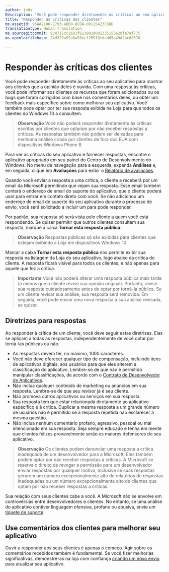 ```yaml
---
author: jnHs
Description: "Você pode responder diretamente às críticas ao seu aplicativo para mostrar aos clientes que a opinião deles é ouvida."
title: "Responder às críticas dos clientes"
ms.assetid: 96AA2108-E793-4DD0-8CDA-0D115423C68D
translationtype: Human Translation
ms.sourcegitcommit: 934715cc2681f613982d081335155e29fa7af775
ms.openlocfilehash: 24d327a92a6a58ecf265f9cdadd5a49d24c0857d

---
```


# Responder às críticas dos clientes


Você pode responder diretamente às críticas ao seu aplicativo para mostrar aos clientes que a opinião deles é ouvida. Com uma resposta às críticas, você pode informar aos clientes os recursos que foram adicionados ou os bugs que foram corrigidos com base nos comentários deles, ou obter um feedback mais específico sobre como melhorar seu aplicativo. Você também pode optar por ter sua resposta exibida na Loja para que todos os clientes do Windows 10 a consultem.

> **Observação**  Você não poderá responder diretamente às críticas escritas por clientes que optaram por não receber respostas a críticas. As respostas também não podem ser deixadas para nenhuma análise criada por clientes de fora dos EUA com dispositivos Windows Phone 8.

Para ver as críticas do seu aplicativo e fornecer respostas, encontre o aplicativo apropriado em seu painel do Centro de Desenvolvimento do Windows. No menu de navegação para a esquerda, expanda **Análises** e, em seguida, clique em **Avaliações** para exibir o [Relatório de avaliações](reviews-report.md).

Quando você enviar a resposta a uma crítica, o cliente a receberá por um email da Microsoft permitindo que vejam sua resposta. Esse email também conterá o endereço de email do suporte do aplicativo, que o cliente poderá usar para entrar em contato direto com você. Se não adicionou um endereço de email de suporte do seu aplicativo durante o processo de envio, você será solicitado a incluir um para pode responder.

Por padrão, sua resposta só será vista pelo cliente a quem você está respondendo. Se quiser permitir que outros clientes consultem sua resposta, marque a caixa **Tornar esta resposta pública**.

> **Observação**   Respostas públicas só são exibidas para clientes que estejam exibindo a Loja em dispositivos Windows 10.

Marcar a caixa **Tornar esta resposta pública** nos permite exibir sua resposta na listagem da Loja do seu aplicativo, logo abaixo da crítica do cliente. A resposta ficará visível para todos os clientes, e não apenas para aquele que fez a crítica.

> **Importante**  Você não poderá alterar uma resposta pública mais tarde (a menos que o cliente revise sua opinião original). Portanto, revise sua resposta cuidadosamente antes de optar por torná-la pública. Se um cliente revisar sua análise, sua resposta será removida. Em seguida, você pode enviar uma nova resposta à sua análise revisada, se quiser.

## Diretrizes para respostas


Ao responder à crítica de um cliente, você deve seguir estas diretrizes. Elas se aplicam a todas as respostas, independentemente de você optar por torná-las públicas ou não.

-   As respostas devem ter, no máximo, 1000 caracteres.
-   Você não deve oferecer qualquer tipo de compensação, incluindo itens de aplicativos digitais, aos usuários para que eles alterem a classificação do aplicativo. Lembre-se de que não é permitido manipular classificações, de acordo com o [Contrato de Desenvolvedor de Aplicativos](https://msdn.microsoft.com/library/windows/apps/hh694058).
-   Não inclua qualquer conteúdo de marketing ou anúncios em sua resposta. Lembre-se de que seu revisor já é seu cliente.
-   Não promova outros aplicativos ou serviços em sua resposta.
-   Sua resposta tem que estar relacionada diretamente ao aplicativo específico e à crítica. Duplicar a mesma resposta a um grande número de usuários não é permitido se a resposta repetida não esclarecer a mesma questão.
-   Não inclua nenhum comentário profano, agressivo, pessoal ou mal intencionado em sua resposta. Seja sempre educado e tenha em mente que clientes felizes provavelmente serão os maiores defensores do seu aplicativo.

> **Observação**  Os clientes podem denunciar uma resposta a crítica inadequada de um desenvolvedor para a Microsoft. Eles também podem optar por não receber respostas a críticas.
A Microsoft se reserva o direito de revogar a permissão para um desenvolvedor enviar respostas por qualquer motivo, inclusive se suas respostas gerarem um número excepcionalmente alto de relatórios de respostas inadequadas ou um número excepcionalmente alto de clientes que optam por não receber respostas a críticas.

Sua relação com seus clientes cabe a você. A Microsoft não se envolve em controvérsias entre desenvolvedores e clientes. No entanto, se uma análise do aplicativo contiver linguagem ofensiva, profano ou abusiva, envie um [tíquete de suporte](http://go.microsoft.com/fwlink/p/?LinkID=401178).

## Use comentários dos clientes para melhorar seu aplicativo


Ouvir e responder aos seus clientes é apenas o começo. Agir sobre os comentários recebidos também é fundamental. Se você fizer melhorias significativas, demonstre-as na loja com confiança [criando um novo envio](app-submissions.md) para atualizar seu aplicativo.



<!--HONumber=Sep16_HO2-->


